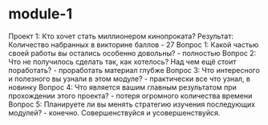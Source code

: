 # module-1
Проект 1: Кто хочет стать миллионером кинопроката?
Результат: Количество набранных в викторине баллов - 27
Вопрос 1: Какой частью своей работы вы остались особенно довольны? - полностью
Вопрос 2: Что не получилось сделать так, как хотелось? Над чем ещё стоит поработать? - проработать материал глубже
Вопрос 3: Что интересного и полезного вы узнали в этом модуле? - практически все что узнал, в новинку
Вопрос 4: Что является вашим главным результатом при прохождении этого проекта? - потеря огромного количества времени
Вопрос 5: Планируете ли вы менять стратегию изучения последующих модулей? - конечно. Совершенствуйся и усовершенствуйся.

